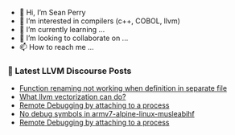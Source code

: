 - 👋 Hi, I’m Sean Perry
- 👀 I’m interested in compilers (c++, COBOL, llvm)
- 🌱 I’m currently learning ...
- 💞️ I’m looking to collaborate on ...
- 📫 How to reach me ...

<!---
s66perry/s66perry is a ✨ special ✨ repository because its `README.md` (this file) appears on your GitHub profile.
You can click the Preview link to take a look at your changes.
--->
### 📕 Latest LLVM Discourse Posts

<!-- DISCOURSE-LLVM:START -->
- [Function renaming not working when definition in separate file](https://discourse.llvm.org/t/function-renaming-not-working-when-definition-in-separate-file/71917#post_7)
- [What llvm vectorization can do?](https://discourse.llvm.org/t/what-llvm-vectorization-can-do/75537#post_4)
- [Remote Debugging by attaching to a process](https://discourse.llvm.org/t/remote-debugging-by-attaching-to-a-process/74304?page=2#post_23)
- [No debug symbols in armv7-alpine-linux-musleabihf](https://discourse.llvm.org/t/no-debug-symbols-in-armv7-alpine-linux-musleabihf/75599#post_1)
- [Remote Debugging by attaching to a process](https://discourse.llvm.org/t/remote-debugging-by-attaching-to-a-process/74304?page=2#post_22)
<!-- DISCOURSE-LLVM:END -->
